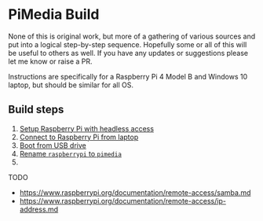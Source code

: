 # PiMedia Build

None of this is original work, but more of a gathering of various sources and put into a logical step-by-step sequence. Hopefully some or all of this will be useful to others as well. If you have any updates or suggestions please let me know or raise a PR.

Instructions are specifically for a Raspberry Pi 4 Model B and Windows 10 laptop, but should be similar for all OS.

## Build steps

1. [Setup Raspberry Pi with headless access](01_setup_headless_raspberry_pi.md)
2. [Connect to Raspberry Pi from laptop](02_connect_to_raspberry_pi_from_laptop.md)
3. [Boot from USB drive](03_boot_from_usb_drive.md)
4. [Rename `raspberrypi` to `pimedia`](04_rename_pi.md)
5. 



TODO

- https://www.raspberrypi.org/documentation/remote-access/samba.md
- https://www.raspberrypi.org/documentation/remote-access/ip-address.md


